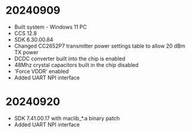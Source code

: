 # 20240909
- Built system - Windows 11 PC
- CCS 12.8
- SDK 6.30.00.84
- Changed CC2652P7 transmitter power settings table to allow 20 dBm TX power
- DCDC converter built into the chip is enabled
- 48Mhz crystal capacitors built in the chip disabled
- 'Force VDDR' enabled
- Added UART NPI interface

# 20240920
- SDK 7.41.00.17 with maclib_*.a binary patch
- Added UART NPI interface
